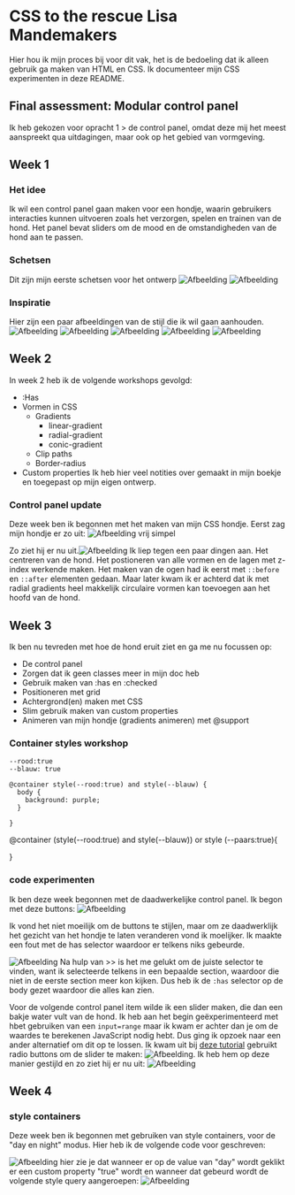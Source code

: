 # CSS to the rescue Lisa Mandemakers
Hier hou ik mijn proces bij voor dit vak, het is de bedoeling dat ik alleen gebruik ga maken van HTML en CSS. Ik documenteer mijn CSS experimenten in deze README.


## Final assessment: Modular control panel
Ik heb gekozen voor opracht 1 > de control panel, omdat deze mij het meest aanspreekt qua uitdagingen, maar ook op het gebied van vormgeving. 


## Week 1
### Het idee
Ik wil een control panel gaan maken voor een hondje, waarin gebruikers interacties kunnen uitvoeren zoals het verzorgen, spelen en trainen van de hond. Het panel bevat sliders om de mood en de omstandigheden van de hond aan te passen.

### Schetsen 
Dit zijn mijn eerste schetsen voor het ontwerp
![Afbeelding](readmeimg/schets1.JPG)
![Afbeelding](readmeimg/schets2.JPG)

### Inspiratie 
Hier zijn een paar afbeeldingen van de stijl die ik wil gaan aanhouden.
![Afbeelding](readmeimg/inspo1.png)
![Afbeelding](readmeimg/inspo2.png)
![Afbeelding](readmeimg/inspo3.png)
![Afbeelding](readmeimg/inspo4.png)
![Afbeelding](readmeimg/inspo5.png)

## Week 2
In week 2 heb ik de volgende workshops gevolgd: 
* :Has
* Vormen in CSS
  * Gradients
      * linear-gradient
      * radial-gradient
      * conic-gradient
  * Clip paths
  * Border-radius
* Custom properties
Ik heb hier veel notities over gemaakt in mijn boekje en toegepast op mijn eigen ontwerp.

 ### Control panel update
 Deze week ben ik begonnen met het maken van mijn CSS hondje. 
 Eerst zag mijn hondje er zo uit: ![Afbeelding](readmeimg/hondjebegin.png) vrij simpel


Zo ziet hij er nu uit.![Afbeelding](readmeimg/dogweek2.png) 
Ik liep tegen een paar dingen aan. Het centreren van de hond. Het postioneren van alle vormen en de lagen met z-index werkende maken. Het maken van de ogen had ik eerst  met `::before` en `::after` elementen gedaan. Maar later kwam ik er achterd dat ik met radial gradients heel makkelijk circulaire vormen kan toevoegen aan het hoofd van de hond. 

## Week 3
Ik ben nu tevreden met hoe de hond eruit ziet en ga me nu focussen op:
* De control panel 
* Zorgen dat ik geen classes meer in mijn doc heb
* Gebruik maken van :has en :checked 
* Positioneren met grid
* Achtergrond(en) maken met CSS 
* Slim gebruik maken van custom properties
* Animeren van mijn hondje (gradients animeren) met @support


 
### Container styles workshop

```
--rood:true 
--blauw: true
```

```
@container style(--rood:true) and style(--blauw) {
  body {
    background: purple;
  }

}
```

@container (style(--rood:true) and style(--blauw)) or style (--paars:true){


}

### code experimenten
Ik ben deze week begonnen met de daadwerkelijke control panel. Ik begon met deze buttons: ![Afbeelding](readmeimg/emoji-btns.png)

Ik vond het niet moeilijk om de buttons te stijlen, maar om ze daadwerklijk het gezicht van het hondje te laten veranderen vond ik moelijker. Ik maakte een fout met de has selector waardoor er telkens niks gebeurde.

![Afbeelding](readmeimg/code-has.png) Na hulp van >> is het me gelukt om de juiste selector te vinden, want ik selecteerde telkens in een bepaalde section, waardoor die niet in de eerste section meer kon kijken. Dus heb ik de `:has` selector op de body gezet waardoor die alles kan zien.


Voor de volgende control panel item wilde ik een slider maken, die dan een bakje water vult van de hond. Ik heb aan het begin geëxperimenteerd met hbet gebruiken van een `input=range` maar ik kwam er achter dan je om de waardes te berekenen JavaScript nodig hebt. Dus ging ik opzoek naar een ander alternatief om dit op te lossen. Ik kwam uit bij [deze tutorial](https://www.thenoorhub.in/2022/01/pure-css-range-slider-pure-css-dot.html) gebruikt radio buttons om de slider te maken: ![Afbeelding](readmeimg/dotslider.png). Ik heb hem op deze manier gestijld en zo ziet hij er nu uit: 
![Afbeelding](readmeimg/waterslide.png)

## Week 4

### style containers
Deze week ben ik begonnen met gebruiken van style containers, voor de "day en night" modus. Hier heb ik de volgende code voor geschreven:

![Afbeelding](readmeimg/style-query1.0.png) hier zie je dat wanneer er op de value van "day" wordt geklikt er een custom property "true" wordt en wanneer dat gebeurd wordt de volgende style query aangeroepen:  ![Afbeelding](readmeimg/style-query2.0.png)
